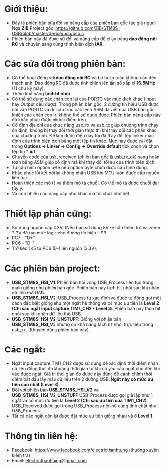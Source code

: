 ﻿# Giới thiệu:
* Đây là phiên bản sửa đổi và nâng cấp của phiên bản gốc tác giả người Nga **ZiB**
  Project gốc: https://github.com/ZiB/STM8S-USB/blob/master/device/usb/usb.c
* Phiên bản này đã được sử đổi và nâng cấp để chạy bằng **dao động nội RC** và chuyển
  sang dùng trình biên dịch **IAR**.

# Các sửa đổi trong phiên bản:
* Có thể hoạt động với **dao động nội RC** và bỏ hoàn toàn không cần đến thạch anh. Dao động
  RC đã được tinh chỉnh lên tần số xấp xỉ **16.5MHz** (11 chu kỳ máy).
* Thêm khẳ năng **tách bt nhồi**.
* Có thể sử dụng các chân còn lại của PORTC vào mục đích khác (Input hay Output đều được). Trong phiên
  bản gốc, 2 đường tín hiệu USB được nối vào PORTC và do cấu trúc các lệnh ASM đã viết của USB bản gốc
  khiến các chân còn lại không thể sử dụng được. Phiên bản nâng
  cấp này đã khắc phục được nhược điểm trên.
* Cố định địa chỉ của chức năng usb_rx và usb_tx giúp chương trình chạy ổn định, không bị thay đổi thời
  gian thực thi khi thay đổi các phần khác của chương trình. Để làm được điều này tôi đã thay đổi
  tệp linker mặc định của trình biên dịch bằng một tệp tin khác. Mục này được cài đặt trong
  **Options -> Linker -> Config -> Override default** tick chọn và chọn tệp tin ***.icf**.
* Chuyển code của usb_received (phiên bản gốc là usb_rx_ok) sang hoàn toàn bằng ASM giúp cố định mã
  khi thay đổi tối ưu của trình biên dịch.
* Tự cấu hình option byte nếu option byte chưa được cấu hình đúng.
* Khắc phục lỗi kết nối lại không nhận USB khi MCU luôn được cấp nguồn liên tục.
* Hoàn thiện các mô tả và thêm mô tả chuỗi. Có thể mô tả được chuỗi dài tùy ý.
* Và còn nhiều các nâng cấp nhỏ khác mà tôi chưa nhớ hết.

# Thiết lập phần cứng:
* Sử dụng nguồn cấp 3.3V. (Nếu bạn sử dụng 5V sẽ cần thêm trở và zener 3.3V để tạo mức logic cho đường
  tín hiệu USB.
* PC7 - "D+"
* PC6 - "D-"
* Trở kéo 1K5 từ PC6 (D-) lên nguồn (3.3V).

# Các phiên bản project:
* **USB_STM8S_HSI_V1**: Phiên bản hỏi vòng USB_Process liên tục trong main giống như phiên bản gốc.
  Phiên bản này tách bit nhồi sau khi nhận dữ liệu thô USB.
* **USB_STM8S_HSI_V2**: USB_Process tự xác định và được tự động gọi một cách đặc biệt giống như một ngắt
  hệ thống và có mức ưu tiên là **Level 2 (Chỉ sau ngắt input capture TIM1_CH2 - Level 3**).
  Phiên bản này tách bit nhồi sau khi nhận dữ liệu thô USB.
* **USB_STM8S_HSI_V2_UNSTUFF**: Giống với phiên bản **USB_STM8S_HSI_V2** nhưng có khả năng tách bit nhồi
  trực tiếp trong usb_rx. (Khuyên dùng phiên bản này).

# Các ngắt:
* Ngắt input capture TIM1_CH2 được sử dụng để xác định thời điểm nhận dữ liệu đồng thời đo khoảng thời gian
  từ khi có yêu cầu ngắt cho đến khi vào được ngắt. Giá trị thời gian đo được này dùng để canh chỉnh thời điểm
  bắt đầu lấy mẫu dữ liệu trên 2 đường USB. **Ngắt này có mức ưu tiên cao nhất (Level 3)**.
* Đối vơi phiên bản **USB_STM8S_HSI_V2** và **USB_STM8S_HSI_V2_UNSTUFF** USB_Process được gọi giả lập như 1 ngắt
  và có mức ưu tiên là **Level 2 (Chỉ sau ưu tiên của TIM1_CH2)**. USB_Received được gọi trong USB_Process nên nó
  cũng tính chất như USB_Process.
* Tất cả các ngắt còn lại được đặt mức ưu tiên giống nhau và ở **Level 1**.

# Thông tin liên hệ:
* Facebook: https://www.facebook.com/electricthanhtung (thường xuyên kiểm tra)
* Email: electricthanhtung@gmail.com